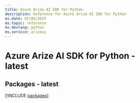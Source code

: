 ```yaml
---
title: Azure Arize AI SDK for Python
description: Reference for Azure Arize AI SDK for Python
ms.date: 07/04/2025
ms.topic: reference
ms.devlang: python
ms.service: arizeai
---
```

# Azure Arize AI SDK for Python - latest
## Packages - latest
[!INCLUDE [packages](arize-ai-index.md)]